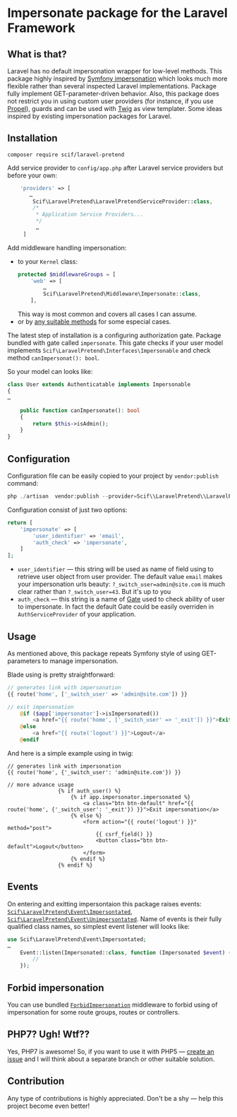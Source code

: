 # Impersonate package for the Laravel Framework

## What is that?

Laravel has no default impersonation wrapper for low-level methods.  This package highly inspired by [Symfony impersonation](http://symfony.com/doc/current/security/impersonating_user.html) which looks much more flexible rather than several inspected Laravel implementations.
 Package fully implement GET-parameter-driven behavior. Also, this package does not restrict you in using custom user providers (for instance, if you use [Propel](https://github.com/propelorm/PropelLaravel)), guards and can be used with [Twig](https://github.com/rcrowe/TwigBridge) as view templater. Some ideas inspired by existing impersonation packages for Laravel.
 
## Installation
 
 ```
 composer require scif/laravel-pretend
 ```

 Add service provider to `config/app.php` after Laravel service providers but before your own:
 
 ```php
     'providers' => [
        …
         Scif\LaravelPretend\LaravelPretendServiceProvider::class,
         /*
          * Application Service Providers...
          */
          …
      ]
 ```
 
 Add middleware handling impersonation:
  * to your `Kernel` class:
    ```php
    protected $middlewareGroups = [
        'web' => [
            …
            Scif\LaravelPretend\Middleware\Impersonate::class,
        ],
    ```
    This way is most common and covers all cases I can assume.
  * or by [any suitable methods](https://laravel.com/docs/5.4/middleware#registering-middleware) for some especial cases.
  
The latest step of installation is a configuring authorization gate. Package bundled with gate called `impersonate`.
 This gate checks if your user model implements `Scif\LaravelPretend\Interfaces\Impersonable` and check method `canImpersonat(): bool`.
 
 So your model can looks like:
```php
class User extends Authenticatable implements Impersonable
{
…

    public function canImpersonate(): bool
    {
        return $this->isAdmin();
    }
}
``` 

## Configuration 

Configuration file can be easily copied to your project by `vendor:publish` command:
 
 ```php
 php ./artisan  vendor:publish --provider=Scif\\LaravelPretend\\LaravelPretendServiceProvider --tag=config
 ```

Configuration consist of just two options:

```php
return [
    'impersonate' => [
        'user_identifier' => 'email',
        'auth_check' => 'impersonate',
    ]
];
```

* `user_identifier` — this string will be used as name of field using to retrieve user object from user provider. The default value `email` makes your impersonation urls beauty: `?_switch_user=admin@site.com` is much clear rather than `?_switch_user=43`. But it's up to you
* `auth_check` — this string is a name of [Gate](https://laravel.com/docs/5.4/authorization#gates) used to check ability of user to impersonate.
In fact the default Gate could be easily overriden in `AuthServiceProvider` of your application.

## Usage

As mentioned above, this package repeats Symfony style of using GET-parameters to manage impersonation.

Blade using is pretty straightforward:

```php
// generates link with impersonation
{{ route('home', ['_switch_user' => 'admin@site.com']) }}

// exit impersonation
    @if ($app['impersonator']->isImpersonated())
        <a href="{{ route('home', ['_switch_user' => '_exit']) }}">Exit impersonation</a>
    @else
        <a href="{{ route('logout') }}">Logout</a>
    @endif
```

And here is a simple example using in twig:

```
// generates link with impersonation
{{ route('home', {'_switch_user': 'admin@site.com'}) }}

// more advance usage
                {% if auth_user() %}
                    {% if app.impersonator.impersonated %}
                        <a class="btn btn-default" href="{{ route('home', {'_switch_user': '_exit'}) }}">Exit impersonation</a>
                    {% else %}
                        <form action="{{ route('logout') }}" method="post">
                            {{ csrf_field() }}
                            <button class="btn btn-default">Logout</button>
                        </form>
                    {% endif %}
                {% endif %}
```


## Events

On entering and exitting impersontaion this package raises events: [`Scif\LaravelPretend\Event\Impersontated`](src/Event/Impersonated.php), [`Scif\LaravelPretend\Event\Unimpersontated`](src/Event/Unimpersonated.php).
Name of events is their fully qualified class names, so simplest event listener will looks like:

```php
use Scif\LaravelPretend\Event\Impersontated;
…
    Event::listen(Impersonated::class, function (Impersonated $event) {
        //
    });
```

## Forbid impersonation

You can use bundled [`ForbidImpersonation`](src/Middleware/ForbidImpersonation.php) middleware to forbid using of impersonation for some route groups, routes or controllers. 

## PHP7? Ugh! Wtf??

Yes, PHP7 is awesome! So, if you want to use it with PHP5 — [create an issue](https://github.com/SCIF/laravel-pretend/issues) and I will think about a separate branch or other suitable solution.

## Contribution

Any type of contributions is highly appreciated. Don't be a shy — help this project become even better!